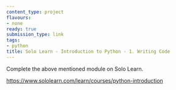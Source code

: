 ```yaml
---
content_type: project
flavours:
- none
ready: true
submission_type: link
tags:
- python
title: Solo Learn - Introduction to Python - 1. Writing Code
---
```


Complete the above mentioned module on Solo Learn.

https://www.sololearn.com/learn/courses/python-introduction
